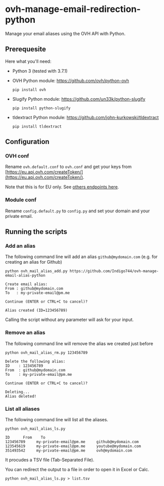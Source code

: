 # ovh-manage-email-redirection-python

Manage your email aliases using the OVH API with Python.

## Prerequesite

Here what you'll need:

* Python 3 (tested with 3.7.1)
* OVH Python module: https://github.com/ovh/python-ovh

  `pip install ovh`

* Slugify Python module: https://github.com/un33k/python-slugify

  `pip install python-slugify`

* tldextract Python module: https://github.com/john-kurkowski/tldextract

  `pip install tldextract`

## Configuration

### OVH conf

Rename `ovh.default.conf` to `ovh.conf` and get your keys from [https://eu.api.ovh.com/createToken/](https://eu.api.ovh.com/createToken/).

Note that this is for EU only. See [others endpoints here](https://github.com/ovh/python-ovh#supported-apis).

### Module conf

Rename `config.default.py` to `config.py` and set your domain and your private email.

## Running the scripts

### Add an alias

The following command line will add an alias `github@mydomain.com` (e.g. for creating an alias for Github)

`python ovh_mail_alias_add.py https://github.com/Indigo744/ovh-manage-email-alias-python`

```
Create email alias:
From : github@mydomain.com
To   : my-private-email@pm.me

Continue (ENTER or CTRL+C to cancel)?

Alias created (ID=123456789)
```

Calling the script without any parameter will ask for your input.

### Remove an alias

The following command line will remove the alias we created just before

`python ovh_mail_alias_rm.py 123456789`

```
Delete the following alias:
ID    : 123456789
From  : github@mydomain.com
To    : my-private-email@pm.me

Continue (ENTER or CTRL+C to cancel)?

Deleting...
Alias deleted!
```

### List all aliases

The following command line will list all the aliases.

`python ovh_mail_alias_ls.py`

```
ID      From    To
123456789     my-private-email@pm.me     github@mydomain.com
123545619     my-private-email@pm.me     youtube@mydomain.com
351493542     my-private-email@pm.me     ovh@mydomain.com
```

It procudes a TSV file (Tab-Separated File).

You can redirect the output to a file in order to open it in Excel or Calc.

`python ovh_mail_alias_ls.py > list.tsv`
